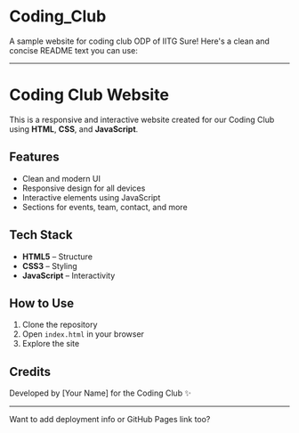 # Coding_Club
A sample website for coding club ODP of IITG
Sure! Here's a clean and concise README text you can use:

---

# Coding Club Website

This is a responsive and interactive website created for our Coding Club using **HTML**, **CSS**, and **JavaScript**.

## Features
- Clean and modern UI  
- Responsive design for all devices  
- Interactive elements using JavaScript  
- Sections for events, team, contact, and more  

## Tech Stack
- **HTML5** – Structure  
- **CSS3** – Styling  
- **JavaScript** – Interactivity  

## How to Use
1. Clone the repository  
2. Open `index.html` in your browser  
3. Explore the site  

## Credits  
Developed by [Your Name] for the Coding Club ✨  

---

Want to add deployment info or GitHub Pages link too?
